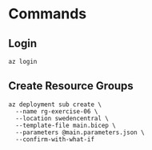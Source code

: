 # Commands

## Login

```shell
az login
```

## Create Resource Groups

```shell
az deployment sub create \
  --name rg-exercise-06 \
  --location swedencentral \
  --template-file main.bicep \
  --parameters @main.parameters.json \
  --confirm-with-what-if
```
